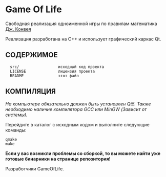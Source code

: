 Game Of Life
=============================

Свободная реализация одноименной игры по правилам математика [Дж. Конвея](https://ru.wikipedia.org/wiki/%D0%9A%D0%BE%D0%BD%D0%B2%D0%B5%D0%B9,_%D0%94%D0%B6%D0%BE%D0%BD_%D0%A5%D0%BE%D1%80%D1%82%D0%BE%D0%BD)

Реализация разработана на C++ и использует графический каркас Qt.

СОДЕРЖИМОЕ
------------

      src/                 исходный код проекта
      LICENSE              лицензия проекта
      README               этот файл

КОМПИЛЯЦИЯ
-----------

*На компьютере обязательно должен быть установлен Qt5.*
*Также необходимо наличие компилятора GCC или MinGW (Зависит от системы).*

Перейдите в каталог с исходным кодом и выполните следующие команды:
```
qmake
make
```

**Если у вас возникли проблемы со сборкой, то вы можете найти уже готовые бинарники на странице репозитория!**

Разработчики GameOfLife.
